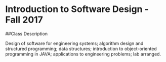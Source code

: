 # Introduction to Software Design - Fall 2017

##Class Description

Design of software for engineering systems; algorithm design and structured programming; data structures; introduction to object-oriented programming in JAVA; applications to engineering problems; lab arranged.
